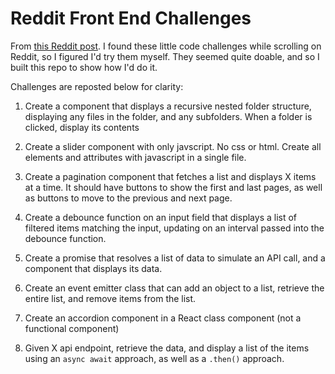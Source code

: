 # Reddit Front End Challenges

From [this Reddit post](https://old.reddit.com/r/Frontend/comments/1g1gdfy/technical_frontend_interview_assessments_ive_faced/). I found these little code challenges while scrolling on Reddit, so I figured I'd try them myself. They seemed quite doable, and so I built this repo to show how I'd do it.

Challenges are reposted below for clarity:

1. Create a component that displays a recursive nested folder structure, displaying any files in the folder, and any subfolders. When a folder is clicked, display its contents

2. Create a slider component with only javscript. No css or html. Create all elements and attributes with javascript in a single file.

3. Create a pagination component that fetches a list and displays X items at a time. It should have buttons to show the first and last pages, as well as buttons to move to the previous and next page.

4. Create a debounce function on an input field that displays a list of filtered items matching the input, updating on an interval passed into the debounce function.

5. Create a promise that resolves a list of data to simulate an API call, and a component that displays its data.

6. Create an event emitter class that can add an object to a list, retrieve the entire list, and remove items from the list.

7. Create an accordion component in a React class component (not a functional component)

8. Given X api endpoint, retrieve the data, and display a list of the items using an `async await` approach, as well as a `.then()` approach. 